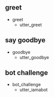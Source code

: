 ## greet
* greet
  - utter_greet




## say goodbye
* goodbye
  - utter_goodbye

## bot challenge
* bot_challenge
  - utter_iamabot
